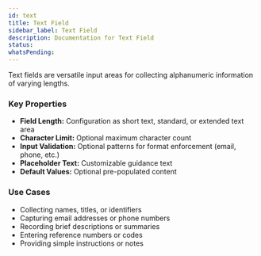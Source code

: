 ```yaml
---
id: text
title: Text Field
sidebar_label: Text Field
description: Documentation for Text Field
status: 
whatsPending: 
---
```


Text fields are versatile input areas for collecting alphanumeric information of varying lengths.

### Key Properties

- **Field Length:** Configuration as short text, standard, or extended text area
- **Character Limit:** Optional maximum character count
- **Input Validation:** Optional patterns for format enforcement (email, phone, etc.)
- **Placeholder Text:** Customizable guidance text
- **Default Values:** Optional pre-populated content

### Use Cases

- Collecting names, titles, or identifiers
- Capturing email addresses or phone numbers
- Recording brief descriptions or summaries
- Entering reference numbers or codes
- Providing simple instructions or notes
